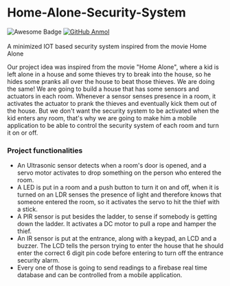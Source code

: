 # Home-Alone-Security-System
<img src="https://cdn.rawgit.com/sindresorhus/awesome/d7305f38d29fed78fa85652e3a63e154dd8e8829/media/badge.svg" alt="Awesome Badge"/> [![GitHub Anmol](https://img.shields.io/github/followers/mohamedmoataz-oacc?label=follow&style=social)](https://github.com/mohamedmoataz-oacc)
<br><br>A minimized IOT based security system inspired from the movie Home Alone

Our project idea was inspired from the movie "Home Alone", where a kid is left alone in a house and some thieves try to break into the house, so he hides some pranks all over the house to beat those thieves.
We are doing the same! We are going to build a house that has some sensors and actuators in each room. Whenever a sensor senses presence in a room, it activates the actuator to prank the thieves and eventually kick them out of the house.
But we don't want the security system to be activated when the kid enters any room, that's why we are going to make him a mobile application to be able to control the security system of each room and turn it on or off.

### Project functionalities
* An Ultrasonic sensor detects when a room's door is opened, and a servo motor activates to drop something on the person who entered the room.
* A LED is put in a room and a push button to turn it on and off, when it is turned on an LDR senses the presence of light and therefore knows that someone entered the room, so it activates the servo to hit the thief with a stick.
* A PIR sensor is put besides the ladder, to sense if somebody is getting down the ladder. It activates a DC motor to pull a rope and hamper the thief.
* An IR sensor is put at the entrance, along with a keypad, an LCD and a buzzer. The LCD tells the person trying to enter the house that he should enter the correct 6 digit pin code before entering to turn off the entrance security alarm.
* Every one of those is going to send readings to a firebase real time database and can be controlled from a mobile application.
